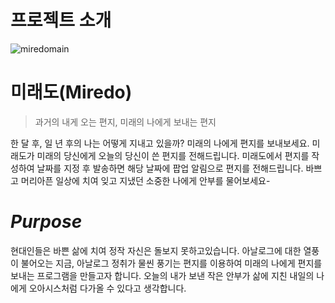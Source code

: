 # 프로젝트 소개

![miredomain](https://github.com/ssunie/miredo/assets/96218462/fbaa4f07-4566-4289-83f9-9d02a59e3721)


# 미래도(Miredo)

> 과거의 내게 오는 편지, 미래의 나에게 보내는 편지
> 

한 달 후, 일 년 후의 나는 어떻게 지내고 있을까? 미래의 나에게 편지를 보내보세요. 
미래도가 미래의 당신에게 오늘의 당신이 쓴 편지를 전해드립니다. 
미래도에서 편지를 작성하여 날짜를 지정 후 발송하면 해당 날짜에 팝업 알림으로 편지를 전해드립니다. 
바쁘고 머리아픈 일상에 치여 잊고 지냈던 소중한 나에게 안부를 물어보세요-

# ***Purpose***

현대인들은 바쁜 삶에 치여 정작 자신은 돌보지 못하고있습니다.
아날로그에 대한 열풍이 불어오는 지금, 아날로그 정취가 물씬 풍기는 편지를 이용하여 
미래의 나에게 편지를 보내는 프로그램을 만들고자 합니다. 
오늘의 내가 보낸 작은 안부가 삶에 지친 내일의 나에게 오아시스처럼 다가올 수 있다고 생각합니다.
